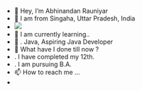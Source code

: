 - 👋 Hey, I’m Abhinandan Rauniyar
- 🌱 I am from Singaha, Uttar Pradesh, India
- <img src="https://iconshots.com/wp-content/uploads/2019/03/Java-Developer-1920x960.jpg">
- 🌱 I am currently learning..
- 🌱 . Java, Aspiring Java Developer
- 🌱 What have I done till now ?
- . I have completed my 12th.
- . I am pursuing B.A.
- 📫 How to reach me ...
- 
<!---

rakeshrauniyar12/rakeshrauniyar12 is a ✨ special ✨ repository because its `README.md` (this file) appears on your GitHub profile.
You can click the Preview link to take a look at your changes.
--->
